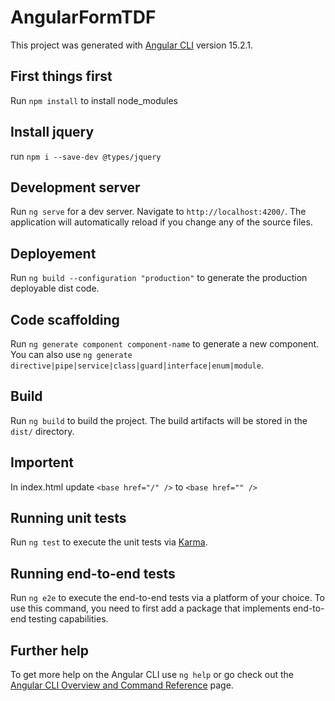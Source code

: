 # AngularFormTDF

This project was generated with [Angular CLI](https://github.com/angular/angular-cli) version 15.2.1.

## First things first
Run `npm install` to install node_modules

## Install jquery
run `npm i --save-dev @types/jquery`

## Development server

Run `ng serve` for a dev server. Navigate to `http://localhost:4200/`. The application will automatically reload if you change any of the source files.

## Deployement
Run `ng build --configuration "production"` to generate the production deployable dist code.

## Code scaffolding

Run `ng generate component component-name` to generate a new component. You can also use `ng generate directive|pipe|service|class|guard|interface|enum|module`.

## Build

Run `ng build` to build the project. The build artifacts will be stored in the `dist/` directory.

## Importent

In index.html update `<base href="/" />` to `<base href="" />`

## Running unit tests

Run `ng test` to execute the unit tests via [Karma](https://karma-runner.github.io).

## Running end-to-end tests

Run `ng e2e` to execute the end-to-end tests via a platform of your choice. To use this command, you need to first add a package that implements end-to-end testing capabilities.

## Further help

To get more help on the Angular CLI use `ng help` or go check out the [Angular CLI Overview and Command Reference](https://angular.io/cli) page.
